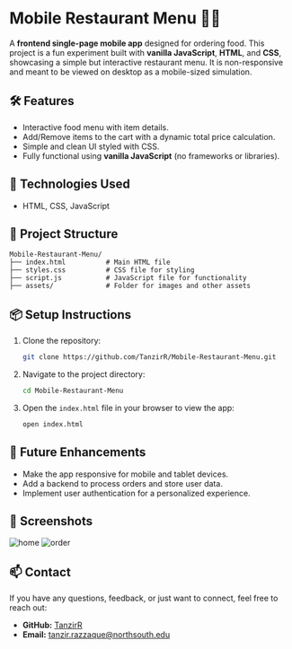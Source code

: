 

# Mobile Restaurant Menu 🍔🍟

A **frontend single-page mobile app** designed for ordering food. This project is a fun experiment built with **vanilla JavaScript**, **HTML**, and **CSS**, showcasing a simple but interactive restaurant menu. It is non-responsive and meant to be viewed on desktop as a mobile-sized simulation.

## 🛠️ Features

- Interactive food menu with item details.
- Add/Remove items to the cart with a dynamic total price calculation.
- Simple and clean UI styled with CSS.
- Fully functional using **vanilla JavaScript** (no frameworks or libraries).

## 🚀 Technologies Used

- HTML, CSS, JavaScript

## 📂 Project Structure

```
Mobile-Restaurant-Menu/
├── index.html          # Main HTML file
├── styles.css          # CSS file for styling
├── script.js           # JavaScript file for functionality
├── assets/             # Folder for images and other assets
```

## 📦 Setup Instructions

1. Clone the repository:
   ```bash
   git clone https://github.com/TanzirR/Mobile-Restaurant-Menu.git
   ```
2. Navigate to the project directory:
   ```bash
   cd Mobile-Restaurant-Menu
   ```
3. Open the `index.html` file in your browser to view the app:
   ```bash
   open index.html
   ```

## 🌱 Future Enhancements

- Make the app responsive for mobile and tablet devices.
- Add a backend to process orders and store user data.
- Implement user authentication for a personalized experience.

## 🎨 Screenshots

![home](https://github.com/user-attachments/assets/e3f095a0-06ac-4203-b0f5-e0b64a1a480c)
![order](https://github.com/user-attachments/assets/c0c655be-71c7-49b2-9890-5224568e4298)

## 📫 Contact

If you have any questions, feedback, or just want to connect, feel free to reach out:

- **GitHub:** [TanzirR](https://github.com/TanzirR)
- **Email:** [tanzir.razzaque@northsouth.edu](mailto:tanzir.razzaque@northsouth.edu)


